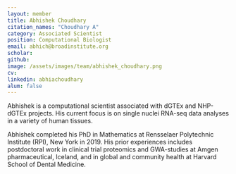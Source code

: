 ```yaml
---
layout: member
title: Abhishek Choudhary
citation_names: "Choudhary A" 
category: Associated Scientist
position: Computational Biologist
email: abhich@broadinstitute.org 
scholar: 
github: 
image: /assets/images/team/abhishek_choudhary.png
cv:
linkedin: abhiachoudhary
alum: false
---
```


Abhishek is a computational scientist associated with dGTEx and NHP-dGTEx projects. His current focus is on single nuclei RNA-seq data analyses in a variety of human tissues.

Abhishek completed his PhD in Mathematics at Rensselaer Polytechnic Institute (RPI), New York in 2019. His prior experiences includes postdoctoral work in clinical trial proteomics and GWA-studies at Amgen pharmaceutical, Iceland, and in global and community health at Harvard School of Dental Medicine.
